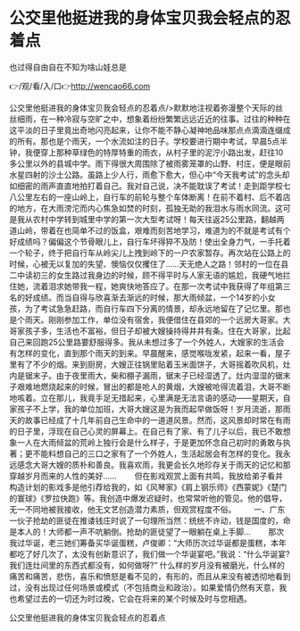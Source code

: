 # 公交里他挺进我的身体宝贝我会轻点的忍着点
也过得自由自在不知为啥山娃总是

👉/观/看/入/口👉http://wencao66.com

公交里他挺进我的身体宝贝我会轻点的忍着点/>默默地注视着弥漫整个天际的丝丝细雨，在一种冷寂与空旷之中，想象着纷纷繁繁远远近近的往事。过往的种种在这平淡的日子里竟出奇地闪亮起来，让你不能不静心凝神地品味那点点滴滴连缀成的所有。那也是个雨天，一个水流如注的日子。学校要进行期中考试，早晨5点半钟，我便穿上那种草绿色的特厚特重的雨衣，从村子里的泥泞小路出发，赶往10多公里以外的县城中学。雨下得很大周围除了被雨雾笼罩的山野、村庄，便是眼前水星四射的沙土公路。虽路上少人行，雨愈下愈大，但心中“今天我考试”的念头却如细密的雨声直直地拍打着自己。我对自己说，决不能耽误了考试！走到距学校七八公里左右的一座山岭上，自行车的前轮与整个车体断离！在前不着村、后不着店的地方，在大雨滂沱而内心焦急如焚的时刻，孤独无助的我泪水与雨水同流。这可是我从农村中学转到城里中学的第一次大型考试呀！每天往返25公里路，翻越两道山岭，带着在也简单不过的饭盒，艰难而刻苦地学习，难道为的不就是考试有个好成绩吗？偏偏这个节骨眼儿上，自行车坏得猝不及防！使出全身力气，一手托着一个轮子，终于把自行车从岭尖儿上拽到岭下的一户农家暂存。再次站在公路上的时候，心被无以复加的失望、懊恼仅仅攫住了……天无绝人之路！邻村的一位在县二中读初三的女生路过我身边的时候，顾不得平时与人家无语的尴尬，我硬气地拦住她，流着泪求她带我一程，她爽快地答应了。在那一次考试中我获得了年组第三名的好成绩。而当自得与欣喜渐去渐远的时候，那大雨倾盆，一个14岁的小女孩，为了考试急急赶路，而自行车四下分离的情景，却永远地留在了记忆里。那也是个雨天。刚刚参加工作，单位没有宿舍，我便借住在县郊的一个远房大哥家。大哥家孩子多，生活也不富裕，但日子却被大嫂操持得井井有条。住在大哥家，比起自己来回跑25公里路要舒服得多。我从未想过多了一个外姓人，大嫂家的生活会有怎样的变化，直到那个雨天的到来。早晨醒来，感觉喉咙发紧，起来一看，屋子里有了不少的烟。来到厨房，大嫂正往锅里贴着玉米面饼子，大哥摇着吹风机，灶内是锯末子。由于夜里雨大，柴和棚子漏雨，锯末子已经湿透了。灶内湿湿的锯末子艰难地燃烧起来的时候，冒出的都是呛人的黄烟，大嫂被呛得流着泪，大哥不断地咳着。立在那儿，我竟手足无措起来，心里满是无法言语的感动——星期天，自家孩子不上学，我的单位加班，大哥大嫂这是为我而起早做饭呀！岁月流逝，那雨天的故事已经成了十几年前自己生命中的一道道风景。然而，这风景却时常在有雨的日子里，浮现在自己心灵的屏幕上。在自己有了家、有了儿子以后，我已不敢想象一人在大雨倾盆的荒岭上独行会是什么样子，于是更加怀念自己初时的勇敢与执著；更不能料想自己的三口之家有了一个外姓人，生活起居会有怎样的变化。我永远感念大哥大嫂的质朴和善良。我喜欢雨，我更会长久地珍存关于雨天的记忆和那穿越岁月而来的人性的美好……
　　但在影戏观赏上面有共鸣，我放给弟子看并构造计划的影戏多是他引荐给我的，如《风琴家》《肩上钢乐师》《西蒙妮》《楚门的寰球》《罗拉快跑》等。我创造中爆发迟疑时，也常常听他的管见。他的倡导，无一不同地被我接收，他无文艺创造潜力素质，但观赏程度不俗。
　　一、广东一伙子抢劫的匪徒在推诿钱庄时说了一句理所当然：统统不许动，钱是国度的，命是本人的！大师都一声不吭躺倒。抢劫的匪徒望了一眼躺在桌上手脚...
　　那次我过华诞，老三她们筹备买华诞蛋糕，卢俊卿：“大师历次过华诞都是蛋糕，本年都吃了好几次了，太没有创新意识了，我们做一个华诞宴吧。”我说：“什么华诞宴?我们连灶间里的东西式都没有，如何做呀?”
什么样的岁月没有被磨光，什么样的痛苦和痛苦，悲伤，喜乐和愤怒是看不见的，有形的，而且从来没有被透彻地看到过，没有出现过任何场景或模式（不包括商业和政治）。如果爱情仍然有天意，我也希望过去的一切还为时过晚，它会在将来的某个时候及时与您相遇。

公交里他挺进我的身体宝贝我会轻点的忍着点
